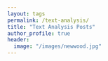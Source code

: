 ```yaml
---
layout: tags
permalink: /text-analysis/
title: "Text Analysis Posts"
author_profile: true
header:
  image: "/images/newwood.jpg"
---
```

